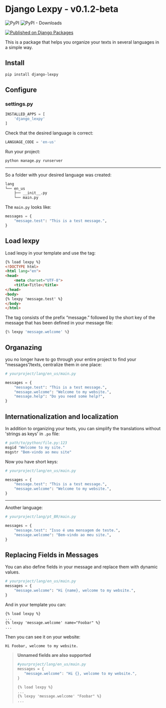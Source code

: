 # Django Lexpy - v0.1.2-beta


![PyPI](https://img.shields.io/pypi/v/django-lexpy?color=blue&style=flat-square)
![PyPI - Downloads](https://img.shields.io/pypi/dm/django-lexpy?color=blue&style=flat-square)

[![Published on Django Packages](https://img.shields.io/badge/Published%20on-Django%20Packages-0c3c26)](https://djangopackages.org/packages/p/django-lexpy/)

This is a package that helps you organize your texts in several languages in a simple way.

## Install


```bash
pip install django-lexpy
```

## Configure


### settings.py

```python
INSTALLED_APPS = [
    'django_lexpy'
]
```
Check that the desired language is correct:
```python
LANGUAGE_CODE = 'en-us'
```

Run your project:
```bash
python manage.py runserver
```

---
So a folder with your desired language was created:
```bash
lang
└── en_us
    ├── __init__.py
    └── main.py
```

The `main.py` looks like:

```python
messages = {
    "message.test": "This is a test message.",
}
```

## Load lexpy


Load lexpy in your template and use the tag:
```html
{% load lexpy %}
<!DOCTYPE html>
<html lang="en">
<head>
    <meta charset="UTF-8">
    <title>Title</title>
</head>
<body>
{% lexpy 'message.test' %}
</body>
</html>
```

The tag consists of the prefix “message.” followed by the short key of the message that has been defined in your message file:

```python
{% lexpy 'message.welcome' %}
```

## Organazing


you no longer have to go through your entire project to find your “messages”/texts, centralize them in one place:

```python
# yourproject/lang/en_us/main.py

messages = {
    "message.test": "This is a test message.",
    "message.welcome": "Welcome to my website.",
    "message.help": "Do you need some help?",
}
```

## Internationalization and localization


In addition to organizing your texts, you can simplify the translations without 'strings as keys' in `.po` file:
```python
# path/to/python/file.py:123
msgid "Welcome to my site."
msgstr "Bem-vindo ao meu site"
```

Now you have short keys:
```python
# yourproject/lang/en_us/main.py

messages = {
    "message.test": "This is a test message.",
    "message.welcome": "Welcome to my website.",
}
```
---
Another language:

```python
# yourproject/lang/pt_BR/main.py

messages = {
    "message.test": "Isso é uma mensagem de teste.",
    "message.welcome": "Bem-vindo ao meu site.",
}
```

## Replacing Fields in Messages

You can also define fields in your message and replace them with dynamic values.

```python
# yourproject/lang/en_us/main.py
messages = {
    "message.welcome": "Hi {name}, welcome to my website.",
}
```
 And in your template you can:

```html
{% load lexpy %}
...
{% lexpy 'message.welcome' name="Foobar" %}
...
```

Then you can see it on your website:
```
Hi Foobar, welcome to my website.
```


> **Unnamed fields are also supported**
> 
> ```python
> #yourproject/lang/en_us/main.py
> messages = {
>    "message.welcome": "Hi {}, welcome to my website.",
> }
> ```
> ```html
> {% load lexpy %}
> ...
> {% lexpy 'message.welcome' "Foobar" %}
> ...
> ```


